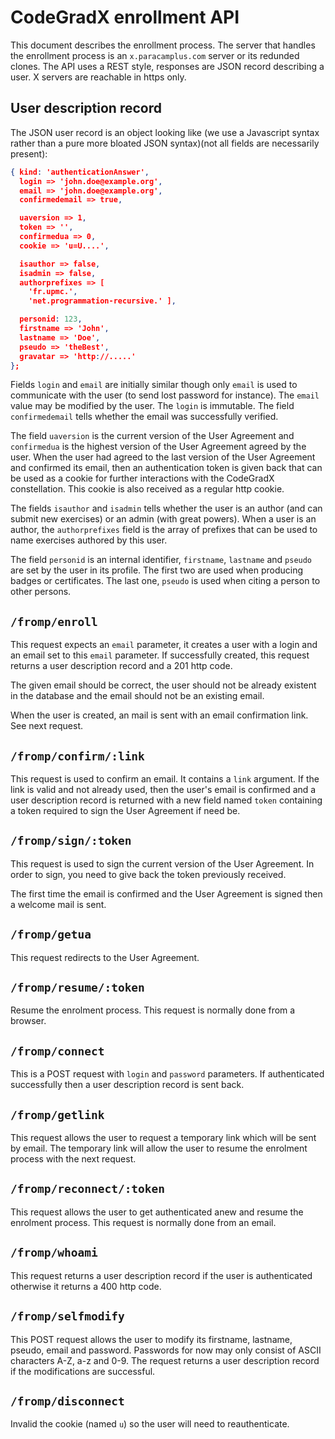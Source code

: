 # CodeGradX enrollment API

This document describes the enrollment process. The server that
handles the enrollment process is an `x.paracamplus.com` server or its
redunded clones. The API uses a REST style, responses are JSON record
describing a user. X servers are reachable in https only.

## User description record

The JSON user record is an object looking like (we use a Javascript
syntax rather than a pure more bloated JSON syntax)(not all fields
are necessarily present):

```json
{ kind: 'authenticationAnswer',
  login => 'john.doe@example.org',
  email => 'john.doe@example.org',
  confirmedemail => true,

  uaversion => 1,
  token => '',
  confirmedua => 0,
  cookie => 'u=U....',

  isauthor => false,
  isadmin => false,
  authorprefixes => [
    'fr.upmc.',
    'net.programmation-recursive.' ],

  personid: 123,
  firstname => 'John',
  lastname => 'Doe',
  pseudo => 'theBest',
  gravatar => 'http://.....'
};
```

Fields `login` and `email` are initially similar though only `email`
is used to communicate with the user (to send lost password for
instance). The `email` value may be modified by the user. The `login`
is immutable. The field `confirmedemail` tells whether the email was
successfully verified.

The field `uaversion` is the current version of the User Agreement and
`confirmedua` is the highest version of the User Agreement agreed by
the user. When the user had agreed to the last version of the User
Agreement and confirmed its email, then an authentication token is
given back that can be used as a cookie for further interactions with
the CodeGradX constellation. This cookie is also received as a regular
http cookie.

The fields `isauthor` and `isadmin` tells whether the user is an
author (and can submit new exercises) or an admin (with great powers).
When a user is an author, the `authorprefixes` field is the array
of prefixes that can be used to name exercises authored by this user.

The field `personid` is an internal identifier, `firstname`,
`lastname` and `pseudo` are set by the user in its profile. The first
two are used when producing badges or certificates. The last one,
`pseudo` is used when citing a person to other persons.

## `/fromp/enroll`

This request expects an `email` parameter, it creates a user with a
login and an email set to this `email` parameter. If successfully
created, this request returns a user description record and a 201 http
code.

The given email should be correct, the user should not be already
existent in the database and the email should not be an existing
email.

When the user is created, an mail is sent with an email confirmation
link. See next request. 

## `/fromp/confirm/:link`

This request is used to confirm an email. It contains a `link` argument.
If the link is valid and not already used, then the user's email is
confirmed and a user description record is returned with a new field
named `token` containing a token required to sign the User Agreement
if need be.

## `/fromp/sign/:token`

This request is used to sign the current version of the User Agreement.
In order to sign, you need to give back the token previously received.

The first time the email is confirmed and the User Agreement is
signed then a welcome mail is sent.

## `/fromp/getua`

This request redirects to the User Agreement.

## `/fromp/resume/:token`

Resume the enrolment process. This request is normally done from a
browser.

## `/fromp/connect`

This is a POST request with `login` and `password` parameters. If
authenticated successfully then a user description record is sent
back.

## `/fromp/getlink`

This request allows the user to request a temporary link which will be
sent by email. The temporary link will allow the user to resume the
enrolment process with the next request.

## `/fromp/reconnect/:token`

This request allows the user to get authenticated anew and resume the
enrolment process. This request is normally done from an email.

## `/fromp/whoami`

This request returns a user description record if the user is
authenticated otherwise it returns a 400 http code.

## `/fromp/selfmodify`

This POST request allows the user to modify its firstname, lastname,
pseudo, email and password. Passwords for now may only consist of
ASCII characters A-Z, a-z and 0-9. The request returns a user
description record if the modifications are successful.

## `/fromp/disconnect`

Invalid the cookie (named `u`) so the user will need to reauthenticate.







